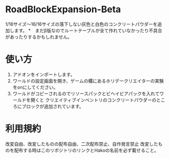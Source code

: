 # RoadBlockExpansion-Beta
1/16サイズ〜16/16サイズの落下しない灰色と白色のコンクリートパウダーを追加します。
*　まだβ版なのでルートテーブルが全て作れていなかったり不具合があったりするかもしれません。

# 使い方
1. アドオンをインポートします。
2. ワールドの設定画面を開き、ゲームの欄にあるホリデークリエイターの実験をonにしてください。
3. ワールドがコピーされるのでリソースパックとビヘイビアパックを入れてワールドを開くと
クリエイティブインベントリのコンクリートパウダーのところにブロックが追加されています。

# 利用規約
改変自由、改変したものの配布自由、二次配布禁止、自作発言禁止
改変したものを配布する時はこのリポジトリのリンクとHakoの名前を必ず載せること。

